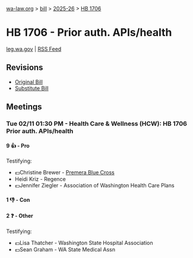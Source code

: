 [wa-law.org](/) > [bill](/bill/) > [2025-26](/bill/2025-26/) > [HB 1706](/bill/2025-26/hb/1706/)

# HB 1706 - Prior auth. APIs/health
[leg.wa.gov](https://app.leg.wa.gov/billsummary?BillNumber=1706&Year=2025&Initiative=false) | [RSS Feed](./rss.xml)

## Revisions
* [Original Bill](1/)
* [Substitute Bill](S/)

## Meetings
### Tue 02/11 01:30 PM - Health Care & Wellness (HCW): HB 1706 Prior auth. APIs/health
#### 9 👍 - Pro
Testifying:
* 💵Christine Brewer - [Premera Blue Cross](/org/premera_blue_cross/)
* Heidi Kriz - Regence
* 💵Jennifer Ziegler - Association of Washington Health Care Plans

#### 1 👎 - Con

#### 2 ❓ - Other
Testifying:
* 💵Lisa Thatcher - Washington State Hospital Association
* 💵Sean Graham - WA State Medical Assn
